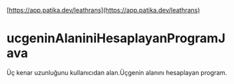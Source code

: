 [https://app.patika.dev/leathrans](https://app.patika.dev/leathrans)

# ucgeninAlaniniHesaplayanProgramJava
Üç kenar uzunluğunu kullanıcıdan alan.Üçgenin alanını hesaplayan program.
